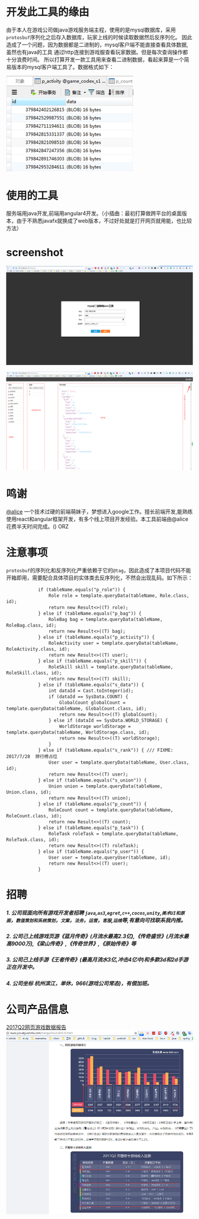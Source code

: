 # 开发此工具的缘由
由于本人在游戏公司做java游戏服务端主程，使用的是mysql数据库，采用`protosbuf`序列化之后存入数据库，玩家上线的时候读取数据然后反序列化。
因此造成了一个问题，因为数据都是二进制的，mysql客户端不能直接查看具体数据,虽然也有java的工具 通过http连接到游戏服查看玩家数据。但是每次查询操作都十分浪费时间。
所以打算开发一款工具用来查看二进制数据，看起来算是一个简易版本的mysql客户端工具了。数据格式如下：    


![](srceenshot/navicat.png)

# 使用的工具
服务端用java开发,前端用angular4开发。（小插曲：最初打算做跨平台的桌面版本，由于不熟悉javafx就换成了web版本，不过好处就是打开网页就用能，也比较方法）


# screenshot
![](srceenshot/login.png)


![](srceenshot/main.png)



# 鸣谢
[@alice](https://github.com/AlicePrincess) 一个技术过硬的前端萌妹子，梦想进入google工作。擅长前端开发,能熟练使用react和angular框架开发，有多个线上项目开发经验。本工具前端由@alice花费半天时间完成。()
ORZ



# 注意事项
`protosbuf`的序列化和反序列化严重依赖于它的`@tag`，因此造成了本项目代码不能开箱即用，需要配合具体项目的实体类去反序列化，不然会出现乱码。如下所示：


```
            if (tableName.equals("p_role")) {
                Role role = template.queryData(tableName, Role.class, id);
                return new Result<>((T) role);
            } else if (tableName.equals("p_bag")) {
                RoleBag bag = template.queryData(tableName, RoleBag.class, id);
                return new Result<>((T) bag);
            } else if (tableName.equals("p_activity")) {
                RoleActivity user = template.queryData(tableName, RoleActivity.class, id);
                return new Result<>((T) user);
            } else if (tableName.equals("p_skill")) {
                RoleSkill skill = template.queryData(tableName, RoleSkill.class, id);
                return new Result<>((T) skill);
            } else if (tableName.equals("s_data")) {
                int dataId = Cast.toInteger(id);
                if (dataId == SysData.COUNT) {
                    GlobalCount globalCount = template.queryData(tableName, GlobalCount.class, id);
                    return new Result<>((T) globalCount);
                } else if (dataId == SysData.WORLD_STORAGE) {
                    WorldStorage worldStorage = template.queryData(tableName, WorldStorage.class, id);
                    return new Result<>((T) worldStorage);
                }
            } else if (tableName.equals("s_rank")) { /// FIXME: 2017/7/28  排行榜占位
                User user = template.queryData(tableName, User.class, id);
                return new Result<>((T) user);
            } else if (tableName.equals("s_union")) {
                Union union = template.queryData(tableName, Union.class, id);
                return new Result<>((T) union);
            } else if (tableName.equals("p_count")) {
                RoleCount count = template.queryData(tableName, RoleCount.class, id);
                return new Result<>((T) count);
            } else if (tableName.equals("p_task")) {
                RoleTask roleTask = template.queryData(tableName, RoleTask.class, id);
                return new Result<>((T) roleTask);
            } else if (tableName.equals("p_user")) {
                User user = template.queryUser(tableName, id);
                return new Result<>((T) user);
            }
```




# 招聘
##### 1. 公司现面向所有游戏开发者招聘 `java`,`as3`,`egret`,`c++`,`cocos`,`unity`,`美术UI和原画`，`数值策划和系统策划`，`文案`，`法务`，`运营`，`客服`,`运维`等,有意向可找联系我内推。
##### 2. 公司己上线游戏页游《蓝月传奇》(月流水最高2.3亿),《传奇盛世》(月流水最高9000万),《梁山传奇》,《传奇世界》,《原始传奇》等
##### 3. 公司己上线手游《王者传奇》(最高月流水3亿,冲击4亿中)和多款3d和2d手游正在开发中。
##### 4. 公司坐标 杭州滨江，单休，966(游戏公司常态)，有偿加班。


# 公司产品信息
[2017Q2网页游戏数据报告](http://www.youxiguancha.com/hangyezixun/40126.html)
![2017Q2网页游戏数据报告](srceenshot/company.png)
